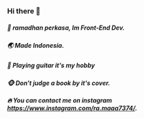 ### Hi there 👋
##### 🚀 ramadhan perkasa, Im Front-End Dev. 
##### 🌏 Made Indonesia.
##### 🎸 Playing guitar it's my hobby
##### 🐵 Don't judge a book by it's cover.
##### 🔥 You can contact me on instagram https://www.instagram.com/ra.maaa7374/.
